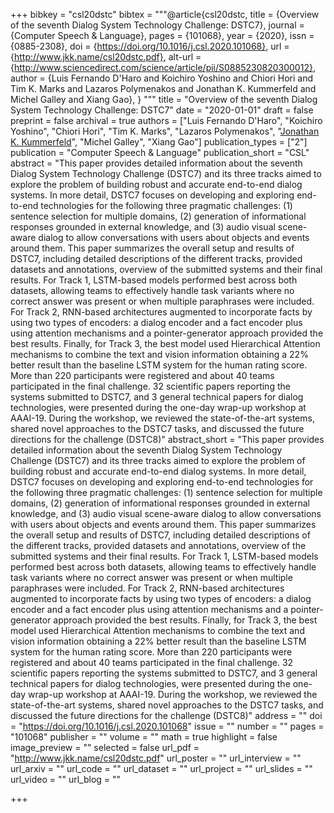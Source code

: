 +++
bibkey = "csl20dstc"
bibtex = """@article{csl20dstc,
  title     = {Overview of the seventh Dialog System Technology Challenge: DSTC7},
  journal   = {Computer Speech & Language},
  pages     = {101068},
  year      = {2020},
  issn      = {0885-2308},
  doi       = {https://doi.org/10.1016/j.csl.2020.101068},
  url       = {http://www.jkk.name/csl20dstc.pdf},
  alt-url   = {http://www.sciencedirect.com/science/article/pii/S0885230820300012},
  author    = {Luis Fernando D'Haro and Koichiro Yoshino and Chiori Hori and Tim K. Marks and Lazaros Polymenakos and Jonathan K. Kummerfeld and Michel Galley and Xiang Gao},
}
"""
title = "Overview of the seventh Dialog System Technology Challenge: DSTC7"
date = "2020-01-01"
draft = false
preprint = false
archival = true
authors = ["Luis Fernando D'Haro", "Koichiro Yoshino", "Chiori Hori", "Tim K. Marks", "Lazaros Polymenakos", "<span style='text-decoration:underline;'>Jonathan K. Kummerfeld</span>", "Michel Galley", "Xiang Gao"]
publication_types = ["2"]
publication = "Computer Speech & Language"
publication_short = "CSL"
abstract = "This paper provides detailed information about the seventh Dialog System Technology Challenge (DSTC7) and its three tracks aimed to explore the problem of building robust and accurate end-to-end dialog systems. In more detail, DSTC7 focuses on developing and exploring end-to-end technologies for the following three pragmatic challenges: (1) sentence selection for multiple domains, (2) generation of informational responses grounded in external knowledge, and (3) audio visual scene-aware dialog to allow conversations with users about objects and events around them. This paper summarizes the overall setup and results of DSTC7, including detailed descriptions of the different tracks, provided datasets and annotations, overview of the submitted systems and their final results. For Track 1, LSTM-based models performed best across both datasets, allowing teams to effectively handle task variants where no correct answer was present or when multiple paraphrases were included. For Track 2, RNN-based architectures augmented to incorporate facts by using two types of encoders: a dialog encoder and a fact encoder plus using attention mechanisms and a pointer-generator approach provided the best results. Finally, for Track 3, the best model used Hierarchical Attention mechanisms to combine the text and vision information obtaining a 22% better result than the baseline LSTM system for the human rating score. More than 220 participants were registered and about 40 teams participated in the final challenge. 32 scientific papers reporting the systems submitted to DSTC7, and 3 general technical papers for dialog technologies, were presented during the one-day wrap-up workshop at AAAI-19. During the workshop, we reviewed the state-of-the-art systems, shared novel approaches to the DSTC7 tasks, and discussed the future directions for the challenge (DSTC8)"
abstract_short = "This paper provides detailed information about the seventh Dialog System Technology Challenge (DSTC7) and its three tracks aimed to explore the problem of building robust and accurate end-to-end dialog systems. In more detail, DSTC7 focuses on developing and exploring end-to-end technologies for the following three pragmatic challenges: (1) sentence selection for multiple domains, (2) generation of informational responses grounded in external knowledge, and (3) audio visual scene-aware dialog to allow conversations with users about objects and events around them. This paper summarizes the overall setup and results of DSTC7, including detailed descriptions of the different tracks, provided datasets and annotations, overview of the submitted systems and their final results. For Track 1, LSTM-based models performed best across both datasets, allowing teams to effectively handle task variants where no correct answer was present or when multiple paraphrases were included. For Track 2, RNN-based architectures augmented to incorporate facts by using two types of encoders: a dialog encoder and a fact encoder plus using attention mechanisms and a pointer-generator approach provided the best results. Finally, for Track 3, the best model used Hierarchical Attention mechanisms to combine the text and vision information obtaining a 22% better result than the baseline LSTM system for the human rating score. More than 220 participants were registered and about 40 teams participated in the final challenge. 32 scientific papers reporting the systems submitted to DSTC7, and 3 general technical papers for dialog technologies, were presented during the one-day wrap-up workshop at AAAI-19. During the workshop, we reviewed the state-of-the-art systems, shared novel approaches to the DSTC7 tasks, and discussed the future directions for the challenge (DSTC8)"
address = ""
doi = "https://doi.org/10.1016/j.csl.2020.101068"
issue = ""
number = ""
pages = "101068"
publisher = ""
volume = ""
math = true
highlight = false
image_preview = ""
selected = false
url_pdf = "http://www.jkk.name/csl20dstc.pdf"
url_poster = ""
url_interview = ""
url_arxiv = ""
url_code = ""
url_dataset = ""
url_project = ""
url_slides = ""
url_video = ""
url_blog = ""



+++